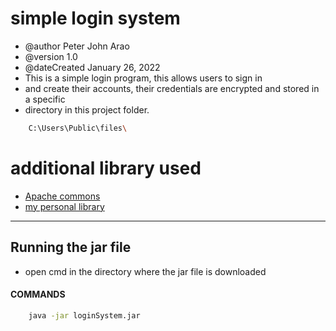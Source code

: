 # simple login system

* @author Peter John Arao
* @version 1.0
* @dateCreated January 26, 2022
* This is a simple login program, this allows users to sign in
* and create their accounts, their credentials are encrypted and stored in a specific 
* directory in this project folder. 
```BASH
    C:\Users\Public\files\
```

# additional library used
* [Apache commons](https://commons.apache.org/proper/commons-io/ "Apache commons")
* [my personal library](https://github.com/pitzzahh/lib/tree/main/src/jar "My personal library")
---
## Running the jar file
* open cmd in the directory where the jar file is downloaded
#### COMMANDS
```BASH
    java -jar loginSystem.jar
```
